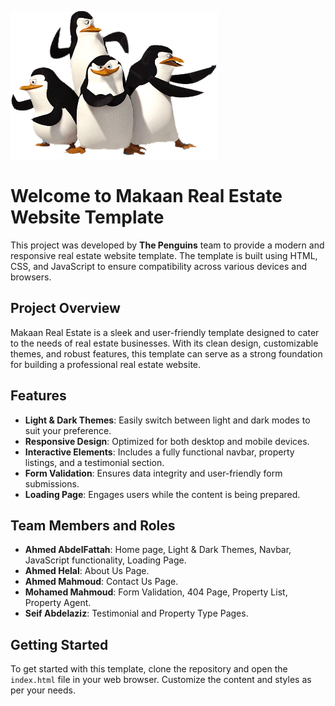 ![Makaan Real Estate](madagascar-penguins.gif)

# Welcome to Makaan Real Estate Website Template

This project was developed by **The Penguins** team to provide a modern and responsive real estate website template. The template is built using HTML, CSS, and JavaScript to ensure compatibility across various devices and browsers.

## Project Overview

Makaan Real Estate is a sleek and user-friendly template designed to cater to the needs of real estate businesses. With its clean design, customizable themes, and robust features, this template can serve as a strong foundation for building a professional real estate website.

## Features

- **Light & Dark Themes**: Easily switch between light and dark modes to suit your preference.
- **Responsive Design**: Optimized for both desktop and mobile devices.
- **Interactive Elements**: Includes a fully functional navbar, property listings, and a testimonial section.
- **Form Validation**: Ensures data integrity and user-friendly form submissions.
- **Loading Page**: Engages users while the content is being prepared.

## Team Members and Roles

- **Ahmed AbdelFattah**: Home page, Light & Dark Themes, Navbar, JavaScript functionality, Loading Page.
- **Ahmed Helal**: About Us Page.
- **Ahmed Mahmoud**: Contact Us Page.
- **Mohamed Mahmoud**: Form Validation, 404 Page, Property List, Property Agent.
- **Seif Abdelaziz**: Testimonial and Property Type Pages.

## Getting Started

To get started with this template, clone the repository and open the `index.html` file in your web browser. Customize the content and styles as per your needs.
